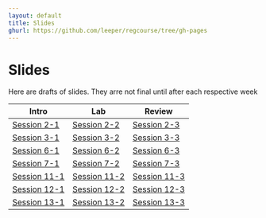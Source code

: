 ```yaml
---
layout: default
title: Slides
ghurl: https://github.com/leeper/regcourse/tree/gh-pages
---
```


# Slides #

Here are drafts of slides. They arre not final until after each respective week

| Intro | Lab | Review |
| --- | --- | --- |
| [Session 2-1](Session02_01.html) | [Session 2-2](Session02_02.html) | [Session 2-3](Session02_03.html) |
| [Session 3-1](Session03_01.html) | [Session 3-2](Session03_02.html) | [Session 3-3](Session03_03.html) |
| [Session 6-1](Session06_01.html) | [Session 6-2](Session06_02.html) | [Session 6-3](Session06_03.html) |
| [Session 7-1](Session07_01.html) | [Session 7-2](Session07_02.html) | [Session 7-3](Session07_03.html) |
| [Session 11-1](Session11_01.html) | [Session 11-2](Session11_02.html) | [Session 11-3](Session11_03.html) |
| [Session 12-1](Session12_01.html) | [Session 12-2](Session12_02.html) | [Session 12-3](Session12_03.html) |
| [Session 13-1](Session13_01.html) | [Session 13-2](Session13_02.html) | [Session 13-3](Session13_03.html) |
